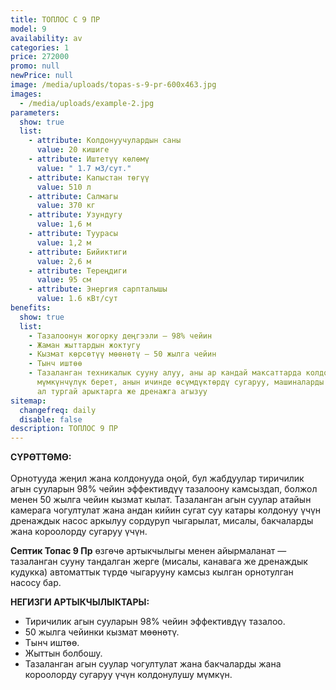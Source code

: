 ```yaml
---
title: ТОПЛОС С 9 ПР
model: 9
availability: av
categories: 1
price: 272000
promo: null
newPrice: null
image: /media/uploads/topas-s-9-pr-600x463.jpg
images:
  - /media/uploads/example-2.jpg
parameters:
  show: true
  list:
    - attribute: Колдонуучулардын саны
      value: 20 кишиге
    - attribute: Иштетүү көлөмү
      value: " 1.7 м3/сут."
    - attribute: Капыстан төгүү
      value: 510 л
    - attribute: Салмагы
      value: 370 кг
    - attribute: Узундугу
      value: 1,6 м
    - attribute: Туурасы
      value: 1,2 м
    - attribute: Бийиктиги
      value: 2,6 м
    - attribute: Тереңдиги
      value: 95 см
    - attribute: Энергия сарпталышы
      value: 1.6 кВт/сут
benefits:
  show: true
  list:
    - Тазалоонун жогорку деңгээли – 98% чейин
    - Жаман жыттардын жоктугу
    - Кызмат көрсөтүү мөөнөтү – 50 жылга чейин
    - Тынч иштөө
    - Тазаланган техникалык сууну алуу, аны ар кандай максаттарда колдонууга
      мүмкүнчүлүк берет, анын ичинде өсүмдүктөрдү сугаруу, машиналарды жуу жана
      ал тургай арыктарга же дренажга агызуу
sitemap:
  changefreq: daily
  disable: false
description: ТОПЛОС 9 ПР
---
```

**СҮРӨТТӨМӨ:**\
\
Орнотууда жеңил жана колдонууда оңой, бул жабдуулар тиричилик агын сууларын 98% чейин эффективдүү тазалоону камсыздап, болжол менен 50 жылга чейин кызмат кылат.
Тазаланган агын суулар атайын камерага чогултулат жана андан кийин сугат суу катары колдонуу үчүн дренаждык насос аркылуу сордуруп чыгарылат, мисалы, бакчаларды жана короолорду сугаруу үчүн.

**Септик Топас 9 Пр** өзгөчө артыкчылыгы менен айырмаланат — тазаланган сууну тандалган жерге (мисалы, канавага же дренаждык кудукка) автоматтык түрдө чыгарууну камсыз кылган орнотулган насосу бар.

**НЕГИЗГИ АРТЫКЧЫЛЫКТАРЫ:**

* Тиричилик агын сууларын 98% чейин эффективдүү тазалоо.
* 50 жылга чейинки кызмат мөөнөтү.
* Тынч иштөө.
* Жыттын болбошу.
* Тазаланган агын суулар чогултулат жана бакчаларды жана короолорду сугаруу үчүн колдонулушу мүмкүн.
